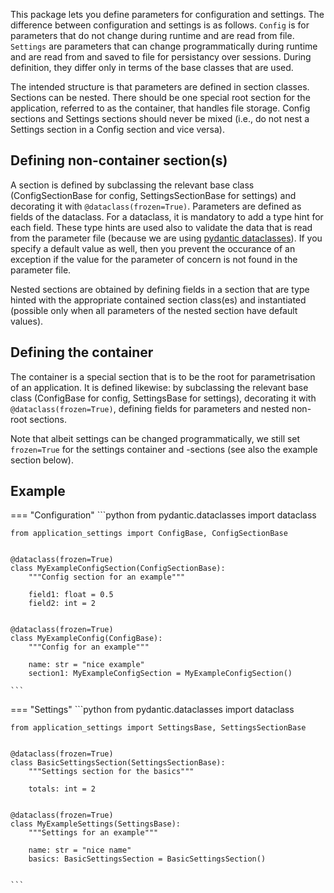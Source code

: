 This package lets you define parameters for configuration and settings. The difference
between configuration and settings is as follows. `Config` is for parameters that do not
change during runtime and are read from file. `Settings` are parameters that can change
programmatically during runtime and are read from and saved to file for persistancy over
sessions. During definition, they differ only in terms of the base classes that are used. 

The intended structure is that parameters are defined in section classes. Sections can be
nested. There should be one special root section for the application, referred to as the
container, that handles file storage. Config sections and Settings sections should never
be mixed (i.e., do not nest a Settings section in a Config section and vice versa).

## Defining non-container section(s)

A section is defined by subclassing the relevant base class (ConfigSectionBase for
config, SettingsSectionBase for settings) and decorating it with
`@dataclass(frozen=True)`. Parameters are defined as fields of the dataclass. For a 
dataclass, it is mandatory to add a type hint for each field. These type hints are used
also to validate the data that is read from the parameter file (because we are
using [pydantic dataclasses](https://docs.pydantic.dev/usage/dataclasses/)). If you
specify a default value as well, then you prevent the occurance of an exception if the
value for the parameter of concern is not found in the parameter file.

Nested sections are obtained by defining fields in a section that are type hinted with 
the appropriate contained section class(es) and instantiated (possible only when all
parameters of the nested section have default values).

## Defining the container

The container is a special section that is to be the root for parametrisation of an
application. It is defined likewise: by subclassing the relevant base class (ConfigBase
for config, SettingsBase for settings), decorating it with `@dataclass(frozen=True)`,
defining fields for parameters and nested non-root sections.

Note that albeit settings can be changed programmatically, we still set `frozen=True` for
the settings container and -sections (see also the example section below).

## Example

=== "Configuration"
    ```python
    from pydantic.dataclasses import dataclass

    from application_settings import ConfigBase, ConfigSectionBase


    @dataclass(frozen=True)
    class MyExampleConfigSection(ConfigSectionBase):
        """Config section for an example"""

        field1: float = 0.5
        field2: int = 2


    @dataclass(frozen=True)
    class MyExampleConfig(ConfigBase):
        """Config for an example"""

        name: str = "nice example"
        section1: MyExampleConfigSection = MyExampleConfigSection()

    ```

=== "Settings"
    ```python
    from pydantic.dataclasses import dataclass

    from application_settings import SettingsBase, SettingsSectionBase


    @dataclass(frozen=True)
    class BasicSettingsSection(SettingsSectionBase):
        """Settings section for the basics"""

        totals: int = 2


    @dataclass(frozen=True)
    class MyExampleSettings(SettingsBase):
        """Settings for an example"""

        name: str = "nice name"
        basics: BasicSettingsSection = BasicSettingsSection()


    ```
